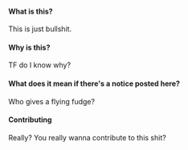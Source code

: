 #### What is this?
This is just bullshit.

#### Why is this?
TF do I know why?

#### What does it mean if there's a notice posted here?
Who gives a flying fudge?

#### Contributing
Really? You really wanna contribute to this shit?
